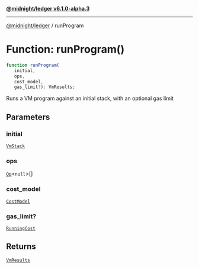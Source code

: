 [**@midnight/ledger v6.1.0-alpha.3**](../README.md)

***

[@midnight/ledger](../globals.md) / runProgram

# Function: runProgram()

```ts
function runProgram(
   initial, 
   ops, 
   cost_model, 
   gas_limit?): VmResults;
```

Runs a VM program against an initial stack, with an optional gas limit

## Parameters

### initial

[`VmStack`](../classes/VmStack.md)

### ops

[`Op`](../type-aliases/Op.md)\<`null`\>[]

### cost\_model

[`CostModel`](../classes/CostModel.md)

### gas\_limit?

[`RunningCost`](../type-aliases/RunningCost.md)

## Returns

[`VmResults`](../classes/VmResults.md)
